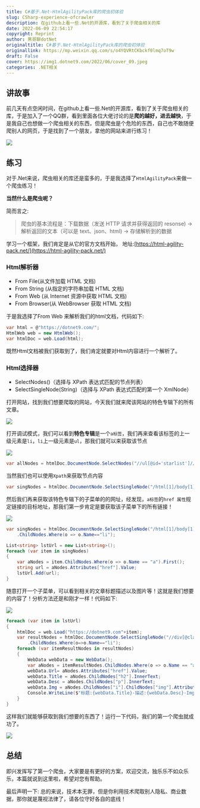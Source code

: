 ```yaml
---
title: C#基于.Net-HtmlAgilityPack库的爬虫初体验
slug: CSharp-experience-ofcrawler
description: 在github上看一些.Net的开源库，看到了关于爬虫相关的库
date: 2022-06-09 22:54:17
copyright: Reprint
author: 黑哥聊dotNet
originaltitle: C#基于.Net-HtmlAgilityPack库的爬虫初体验
originallink: https://mp.weixin.qq.com/s/o4YQVRtCKbckf0lmq7oT9w
draft: False
cover: https://img1.dotnet9.com/2022/06/cover_09.jpeg
categories: .NET相关
---
```


 ## 讲故事

 前几天有点空闲时间，在github上看一些.Net的开源库，看到了关于爬虫相关的库，于是加入了一个QQ群，看到里面各位大佬讨论的是**爬的越好，进去越快**，于是我自己也想做一个爬虫相关的东西，但是爬虫是个危险的东西，自己也不敢随便爬别人的网页，于是找到了一个朋友，拿他的网站来进行练习！

 ![](https://img1.dotnet9.com/2022/06/0901.png)

 ## 练习

 对于.Net来说，爬虫相关的库还是蛮多的，于是我选择了`HtmlAgilityPack`来做一个爬虫练习！
 
 **当然什么是爬虫呢？**
 
 简而言之:

 >爬虫的基本流程是：下载数据（发送 HTTP 请求并获得返回的 resonse) -> 解析返回的文本（可以是 text、json、html) -> 存储解析到的数据
 
学习一个框架，我们肯定是从它的官方文档开始， 地址:[https://html-agility-pack.net/](https://html-agility-pack.net/)

### Html解析器

- From File(从文件加载 HTML 文档)
- From String (从指定的字符串加载 HTML 文档)
- From Web (从 Internet 资源中获取 HTML 文档)
- From Browser(从 WebBrowser 获取 HTML 文档)

于是我选择了From Web 来解析我们的html文档，代码如下:

```csharp
var html = @"https://dotnet9.com/";
HtmlWeb web = new HtmlWeb();
var htmlDoc = web.Load(html);
```

既然Html文档被我们获取到了，我们肯定就要对Html内容进行一个解析了。

### Html选择器

- SelectNodes()（选择与 XPath 表达式匹配的节点列表）
- SelectSingleNode(String)（选择与 XPath 表达式匹配的第一个 XmlNode）

打开网站，找到我们想要爬取的网站，今天我们就来爬该网站的特色专辑下的所有文章。

![](https://img1.dotnet9.com/2022/06/0902.png)

打开调试模式，我们可以看到**特色专辑**是一个`a标签`，我们再来查看该标签的上一级元素是`li`，`li`上一级元素是`ul`，那我们就可以来获取该节点

![](https://img1.dotnet9.com/2022/06/0903.png)

```csharp
var allNodes = htmlDoc.DocumentNode.SelectNodes("//ul[@id='starlist']//li[@class='menu']");
```

当然我们也可以使用`Xpath`来获取节点内容

```csharp
var singNodes = htmlDoc.DocumentNode.SelectSingleNode("/html[1]/body[1]/header[1]/div[3]/nav[1]/ul[1]/li[3]//ul[1]")
```

然后我们再来获取该特色专辑下的子菜单的的网址，经发现，`a标签`的`href 属性`规定链接的目标地址，那我们第一步肯定是要获取该子菜单下的所有链接！

![](https://img1.dotnet9.com/2022/06/0904.png)

```csharp
var singNodes = htmlDoc.DocumentNode.SelectSingleNode("/html[1]/body[1]/header[1]/div[3]/nav[1]/ul[1]/li[3]//ul[1]")
    .ChildNodes.Where(o => o.Name=="li");

List<string> lstUrl = new List<string>();
foreach (var item in singNodes)
{
    var aNodes = item.ChildNodes.Where(o => o.Name == "a").First();
    string url = aNodes.Attributes["href"].Value;
    lstUrl.Add(url);
}
```

随意打开一个子菜单，可以看到相关的文章标题描述以及图片等！这就是我们想要的内容了！分析方法还是和刚才一样！代码如下:

![](https://img1.dotnet9.com/2022/06/0905.png)

```csharp
foreach (var item in lstUrl)
{
    htmlDoc = web.Load("https://dotnet9.com"+item);
    var resultNodes = htmlDoc.DocumentNode.SelectSingleNode("//div[@class='pics-list-box whitebg']//ul")
        .ChildNodes.Where(o=>o.Name=="li");
    foreach (var itemResultNodes in resultNodes)
    {
        WebData webData = new WebData();
        var aNodes = itemResultNodes.ChildNodes.Where(o => o.Name == "a").First();
        webData.Url= aNodes.Attributes["href"].Value;
        webData.Title = aNodes.ChildNodes["h2"].InnerText;
        webData.Desc = aNodes.ChildNodes["p"].InnerText;
        webData.Img = aNodes.ChildNodes["i"].ChildNodes["img"].Attributes["src"].Value;
        Console.WriteLine($"标题:{webData.Title}-描述:{webData.Desc}-Img:{webData.Img}-{webData.Url}\r\n");
    }
}
```
这样我们就能够获取到我们想要的东西了！运行一下代码，我们的第一个爬虫就成功了。

![](https://img1.dotnet9.com/2022/06/0906.png)

## 总结

即兴发挥写了第一个爬虫，大家要是有更好的方案，欢迎交流，独乐乐不如众乐乐，本篇就说到这里啦，希望对您有帮助。

最后声明一下: 总的来说，技术本无罪，但是你利用技术爬取别人隐私、商业数据，那你就是蔑视法律了，请各位守好各自的底线！



